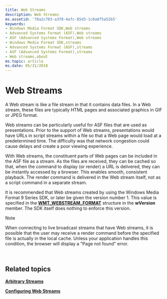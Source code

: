 ```yaml
---
title: Web Streams
description: Web Streams
ms.assetid: '78a2c703-a3f8-4afc-85d3-1c0a8f5a52b5'
keywords:
- Windows Media Format SDK,Web streams
- Advanced Systems Format (ASF),Web streams
- ASF (Advanced Systems Format),Web streams
- Windows Media Format SDK,streams
- Advanced Systems Format (ASF),streams
- ASF (Advanced Systems Format),streams
- Web streams,about
ms.topic: article
ms.date: 05/31/2018
---
```


# Web Streams

A Web stream is like a file stream in that it contains data files. In a Web stream, these files are typically HTML pages and associated graphics in GIF or JPEG format.

Web streams can be particularly useful for ASF files that are used as presentations. Prior to the support of Web streams, presentations would have URLs in script streams within a file so that a Web page would load at a predetermined time. The difficulty was that network congestion could cause delays and create a poor viewing experience.

With Web streams, the constituent parts of Web pages can be included in the ASF file as a stream. As the files are received, they can be cached so that, when the command to display (or render) a URL is delivered, they can be instantly accessed by a browser. This enables smooth, consistent playback. The render command is delivered in the Web stream itself, not as a script command in a separate stream.

It is recommended that Web streams created by using the Windows Media Format 9 Series SDK, or later be given the version number 1. This value is specified in the [**WMT\_WEBSTREAM\_FORMAT**](/previous-versions/windows/desktop/api/Wmsdkidl/ns-wmsdkidl-wmt_webstream_format) structure in the **wVersion** member. The SDK itself does nothing to enforce this version.

> [!Note]  
> When connecting to live broadcast streams that have Web streams, it is possible that the user may receive a render command before the specified file is actually in the local cache. Unless your application handles this condition, the browser will display a "Page not found" error.

 

## Related topics

<dl> <dt>

[**Arbitrary Streams**](arbitrary-streams.md)
</dt> <dt>

[**Configuring Web Streams**](configuring-web-streams.md)
</dt> </dl>

 

 





